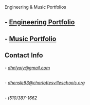 Engineering &amp; Music Portfolios

## - [Engineering Portfolio](https://github.com/DylnHnlyOIY/Engineering-Portfolio)
## - [Music Portfolio](https://github.com/DylnHnlyOIY/Music-Portfolio)

## Contact Info
 
###### - dhnlyoiy@gmail.com
###### - dhensle63@charlottesvilleschools.org
###### - (510)387-1662
